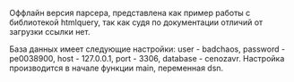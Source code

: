 Оффлайн версия парсера, представлена как пример работы с библиотекой htmlquery, так как судя по документации отличий от загрузки ссылки нет.

База данных имеет следующие настройки: user - badchaos, password - pe0038900, host - 127.0.0.1, port - 3306, database - cenozavr. Настройка производится в начале функции main, переменная dsn.
